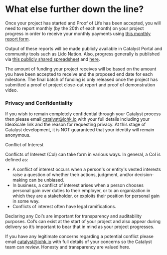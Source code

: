 # **What else further down the line?**

Once your project has started and Proof of Life has been accepted, you will need to report monthly (by the 20th of each month) on your project progress in order to receive your monthly payments using [this monthly report form](https://bit.ly/CatalystMonthlyReport). 

Output of these reports will be made publicly available in Catalyst Portal and community tools such as Lido Nation. Also, progress generally is published via [this publicly shared spreadsheet](https://docs.google.com/spreadsheets/d/1bfnWFa94Y7Zj0G7dtpo9W1nAYGovJbswipxiHT4UE3g/edit?gid=416498551#gid=416498551) and [here](https://bit.ly/Funded-Projects-Reports). 

The amount of funding your project receives will be based on the amount you have been accepted to receive and the proposed end date for each milestone. The final batch of funding is only released once the project has submitted a proof of project close-out report and proof of demonstration video. 


### Privacy and Confidentiality

If you wish to remain completely confidential through your Catalyst process then please email [catalyst@iohk.io](mailto:catalyst@iohk.io
) with your full details including your IdeaScale link and the reason for requesting privacy. At this stage of Catalyst development, it is NOT guaranteed that your identity will remain anonymous. 

Conflict of Interest 

Conflicts of Interest (CoI) can take form in various ways. In general, a CoI is defined as:

 * A conflict of interest occurs when a person's or entity's vested interests raise a question of whether their actions, judgment, and/or decision-making can be unbiased.
 * In business, a conflict of interest arises when a person chooses personal gain over duties to their employer, or to an organization in which they are a stakeholder, or exploits their position for personal gain in some way.
 * Conflicts of interest often have legal ramifications.

Declaring any CoI’s are important for transparency and auditability purposes. CoI’s can exist at the start of your project and also appear during delivery so it’s important to bear that in mind as your project progresses.

If you have any legitimate concerns regarding a potential conflict please email [catalyst@iohk.io](mailto:catalyst@iohk.io) with full details of your concerns so the Catalyst team can review. Honesty and transparency are valued here.

